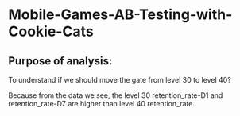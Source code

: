 # Mobile-Games-AB-Testing-with-Cookie-Cats
## Purpose of analysis:

To understand if we should move the gate from level 30 to level 40?

Because from the data we see, the level 30 retention_rate-D1 and retention_rate-D7 are higher than level 40 retention_rate.
